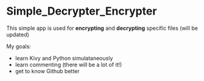 # Simple_Decrypter_Encrypter

This simple app is used for **encrypting** and **decrypting** specific files (will be updated)

My goals:
- learn Kivy and Python simulataneously
- learn commenting (there will be a lot of it!)
- get to know Github better
